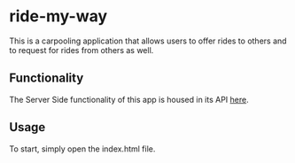 # ride-my-way
This is a carpooling application that allows users to offer rides to others and to request for rides from others as well.

## Functionality
The Server Side functionality of this app is housed in its API [here](https://github.com/elikeyz/ride-my-way). 

## Usage
To start, simply open the index.html file. 